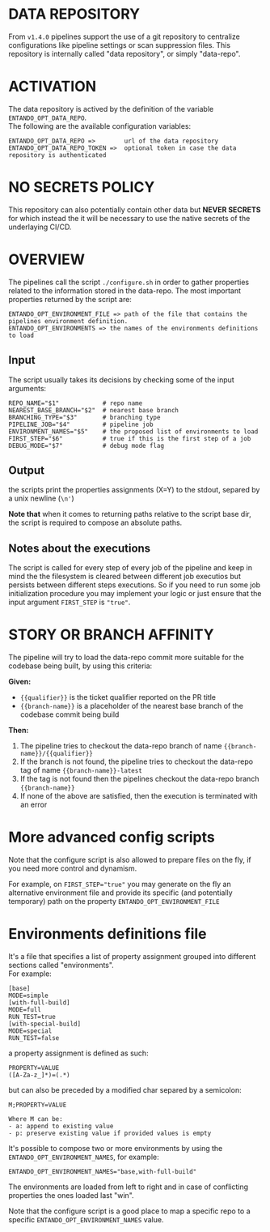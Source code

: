 # DATA REPOSITORY

From `v1.4.0` pipelines support the use of a git repository to centralize configurations like pipeline settings or scan suppression files.
This repository is internally called "data repository", or simply "data-repo".

# ACTIVATION

The data repository is actived by the definition of the variable `ENTANDO_OPT_DATA_REPO`.  
The following are the available configuration variables:

```
ENTANDO_OPT_DATA_REPO =>        url of the data repository
ENTANDO_OPT_DATA_REPO_TOKEN =>  optional token in case the data repository is authenticated
```

# NO SECRETS POLICY

This repository can also potentially contain other data but **NEVER SECRETS** for which instead the it will be necessary to use the native secrets of the underlaying CI/CD.

# OVERVIEW

The pipelines call the script `./configure.sh` in order to gather properties related to the information stored in the data-repo. The most important properties returned by the script are:

```
ENTANDO_OPT_ENVIRONMENT_FILE => path of the file that contains the pipelines environment definition.
ENTANDO_OPT_ENVIRONMENTS => the names of the environments definitions to load
```

## Input

The script usually takes its decisions by checking some of the input arguments:

```
REPO_NAME="$1"            # repo name
NEAREST_BASE_BRANCH="$2"  # nearest base branch
BRANCHING_TYPE="$3"       # branching type
PIPELINE_JOB="$4"         # pipeline job
ENVIRONMENT_NAMES="$5"    # the proposed list of environments to load
FIRST_STEP="$6"           # true if this is the first step of a job
DEBUG_MODE="$7"           # debug mode flag
```

## Output

the scripts print the properties assignments (X=Y) to the stdout, separed by a unix newline (`\n'`)

**Note that** when it comes to returning paths relative to the script base dir, the script is required to compose an absolute paths.


## Notes about the executions

The script is called for every step of every job of the pipeline and keep in mind the the filesystem is cleared between different job executios but persists between different steps executions.
So if you need to run some job initialization procedure you may implement your logic or just ensure that the input argument `FIRST_STEP` is `"true"`.

# STORY OR BRANCH AFFINITY

The pipeline will try to load the data-repo commit more suitable for the codebase being built, by using this criteria:

**Given:**

 - `{{qualifier}}` is the ticket qualifier reported on the PR title
 - `{{branch-name}}` is a placeholder of the nearest base branch of the codebase commit being build

**Then:**

1. The pipeline tries to checkout the data-repo branch of name `{{branch-name}}/{{qualifier}}`
2. If the branch is not found, the pipeline tries to checkout the data-repo tag of name `{{branch-name}}-latest`
3. If the tag is not found then the pipelines checkout the data-repo branch `{{branch-name}}`
4. If none of the above are satisfied, then the execution is terminated with an error


# More advanced config scripts

Note that the configure script is also allowed to prepare files on the fly, if you need more control and dynamism.

For example, on `FIRST_STEP="true"` you may generate on the fly an alternative environment file and provide its specific (and potentially temporary) path on the property `ENTANDO_OPT_ENVIRONMENT_FILE`

# Environments definitions file

It's a file that specifies a list of property assignment grouped into different sections called "environments".  
For example:

```
[base]
MODE=simple
[with-full-build]
MODE=full
RUN_TEST=true
[with-special-build]
MODE=special
RUN_TEST=false
```

a property assignment is defined as such:

```
PROPERTY=VALUE
([A-Za-z_]*)=(.*)
```

but can also be preceded by a modified char separed by a semicolon:

```
M;PROPERTY=VALUE

Where M can be:
- a: append to existing value
- p: preserve existing value if provided values is empty
```


It's possible to compose two or more environments by using the `ENTANDO_OPT_ENVIRONMENT_NAMES`, for example:

```
ENTANDO_OPT_ENVIRONMENT_NAMES="base,with-full-build"
```

The environments are loaded from left to right and in case of conflicting properties the ones loaded last "win".

Note that the configure script is a good place to map a specific repo to a specific `ENTANDO_OPT_ENVIRONMENT_NAMES` value.
